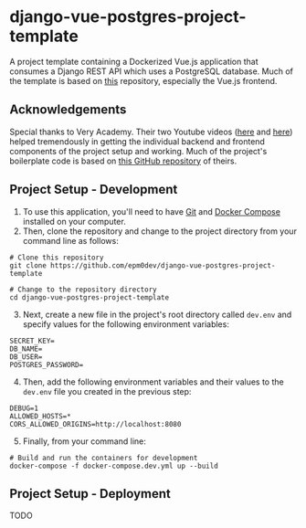 django-vue-postgres-project-template
===========
A project template containing a Dockerized Vue.js application that consumes a Django REST API which uses a PostgreSQL database. Much of the template is based on [this](https://github.com/veryacademy/YT-Vue-Django-Auth-JWT) repository, especially the Vue.js frontend.

## Acknowledgements
Special thanks to Very Academy. Their two Youtube videos ([here](https://www.youtube.com/watch?v=KFO8atMJ4Eg) and [here](https://www.youtube.com/watch?v=iuZViCeW0JM)) helped tremendously in getting the individual backend and frontend components of the project setup and working. Much of the project's boilerplate code is based on [this GitHub repository](https://github.com/veryacademy/YT-Vue-Django-Auth-JWT) of theirs.

## Project Setup - Development
1. To use this application, you'll need to have [Git](https://git-scm.com/downloads/) and [Docker Compose](https://docs.docker.com/compose/install/) installed on your computer.
2. Then, clone the repository and change to the project directory from your command line as follows:
```
# Clone this repository
git clone https://github.com/epm0dev/django-vue-postgres-project-template

# Change to the repository directory
cd django-vue-postgres-project-template
```
3. Next, create a new file in the project's root directory called `dev.env` and specify values for the following environment variables:
```
SECRET_KEY=
DB_NAME=
DB_USER=
POSTGRES_PASSWORD=
```
4. Then, add the following environment variables and their values to the `dev.env` file you created in the previous step:
```
DEBUG=1
ALLOWED_HOSTS=*
CORS_ALLOWED_ORIGINS=http://localhost:8080
```
5. Finally, from your command line:
```
# Build and run the containers for development
docker-compose -f docker-compose.dev.yml up --build
```

## Project Setup - Deployment

TODO